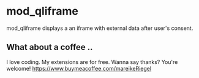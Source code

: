 # mod_qliframe

mod_qliframe displays a an iframe with external data after user's consent.

## What about a coffee ..

I love coding. My extensions are for free. Wanna say thanks? You're welcome! 
<https://www.buymeacoffee.com/mareikeRiegel>
